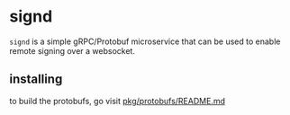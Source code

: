 # signd

`signd` is a simple gRPC/Protobuf microservice that can be used to enable remote signing over a websocket.

## installing

to build the protobufs, go visit [pkg/protobufs/README.md](../../pkg/protobufs/README.md)